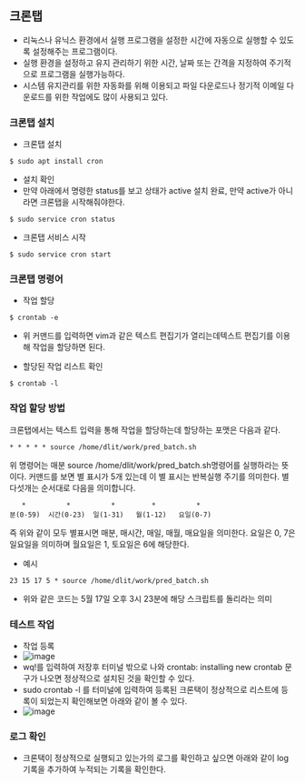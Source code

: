 ## 크론탭

- 리눅스나 유닉스 환경에서 실행 프로그램을 설정한 시간에 자동으로 실행할 수 있도록 설정해주는 프로그램이다.
- 실행 환경을 설정하고 유지 관리하기 위한 시간, 날짜 또는 간격을 지정하여 주기적으로 프로그램을 실행가능하다.
- 시스템 유지관리를 위한 자동화를 위해 이용되고 파일 다운로드나 정기적 이메일 다운로드를 위한 작업에도 많이 사용되고 있다.


### 크론탭 설치
- 크론탭 설치
```
$ sudo apt install cron
```

- 설치 확인
- 만약 아래에서 명령한 status를 보고 상태가 active 설치 완료, 만약 active가 아니라면 크론탭을 시작해줘야한다. 
```
$ sudo service cron status
```

- 크론탭 서비스 시작
```
$ sudo service cron start
```

### 크론탭 명령어
- 작업 할당
```
$ crontab -e
```
- 위 커맨드를 입력하면 vim과 같은 텍스트 편집기가 열리는데텍스트 편집기를 이용해 작업을 할당하면 된다.

- 할당된 작업 리스트 확인
```
$ crontab -l
```


### 작업 할당 방법

크론탭에서는 텍스트 입력을 통해 작업을 할당하는데 할당하는 포맷은 다음과 같다.
```
* * * * * source /home/dlit/work/pred_batch.sh
```
위 명령어는 매분 source /home/dlit/work/pred_batch.sh명령어를 실행하라는 뜻이다. 커맨드를 보면 별 표시가 5개 있는데 이 별 표시는 반복실행 주기를 의미한다. 별 다섯개는 순서대로 다음을 의미합니다.


```
   *          *          *         *          *
분(0-59)  시간(0-23)  일(1-31)   월(1-12)   요일(0-7)
```
즉 위와 같이 모두 별표시면 매분, 매시간, 매일, 매월, 매요일을 의미한다. 요일은 0, 7은 일요일을 의미하며 월요일은 1, 토요일은 6에 해당한다.

- 예시
```
23 15 17 5 * source /home/dlit/work/pred_batch.sh
```
- 위와 같은 코드는 5월 17일 오후 3시 23분에 해당 스크립트를 돌리라는 의미


### 테스트 작업
- 작업 등록
- ![image](https://github.com/dgjinsu/POISON_Docs/assets/97269799/51711112-6654-458c-a78a-613e6259dbdd)
- wq!를 입력하여 저장후 터미널 밖으로 나와 crontab: installing new crontab 문구가 나오면 정상적으로 설치된 것을 확인할 수 있다.
- sudo crontab -l 를 터미널에 입력하여 등록된 크론택이 정상적으로 리스트에 등록이 되었는지 확인해보면 아래와 같이 볼 수 있다.
- ![image](https://github.com/dgjinsu/POISON_Docs/assets/97269799/fed53dda-d13e-42f0-a75c-c5cd1c82c6d1)

### 로그 확인
- 크론택이 정상적으로 실행되고 있는가의 로그를 확인하고 싶으면 아래와 같이 log기록을 추가하여 누적되는 기록을 확인한다. 

